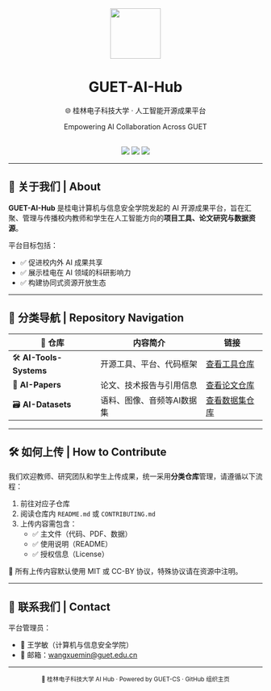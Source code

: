 <div align="center">
  <img src="https://www.guet.edu.cn/images/logo.png" width="100" />
  <h1>GUET-AI-Hub</h1>
  <p>🌐 桂林电子科技大学 · 人工智能开源成果平台</p>
  <p>Empowering AI Collaboration Across GUET</p>
  <br>
  <a href="https://github.com/GUET-AI-Hub/AI-Tools-Systems"><img src="https://img.shields.io/badge/AI%20Tools-blue?style=flat-square&logo=github"></a>
  <a href="https://github.com/GUET-AI-Hub/AI-Papers"><img src="https://img.shields.io/badge/AI%20Papers-green?style=flat-square&logo=read-the-docs"></a>
  <a href="https://github.com/GUET-AI-Hub/AI-Datasets"><img src="https://img.shields.io/badge/AI%20Datasets-orange?style=flat-square&logo=datadog"></a>
</div>

---

## 🧠 关于我们 | About

**GUET-AI-Hub** 是桂电计算机与信息安全学院发起的 AI 开源成果平台，旨在汇聚、管理与传播校内教师和学生在人工智能方向的**项目工具、论文研究与数据资源**。

平台目标包括：

- ✅ 促进校内外 AI 成果共享
- ✅ 展示桂电在 AI 领域的科研影响力
- ✅ 构建协同式资源开放生态

---

## 📂 分类导航 | Repository Navigation

| 📁 仓库 | 内容简介 | 链接 |
|--------|----------|------|
| 🛠️ **AI-Tools-Systems** | 开源工具、平台、代码框架 | [查看工具仓库](https://github.com/GUET-AI-Hub/AI-Tools-Systems) |
| 📄 **AI-Papers** | 论文、技术报告与引用信息 | [查看论文仓库](https://github.com/GUET-AI-Hub/AI-Papers) |
| 🗃️ **AI-Datasets** | 语料、图像、音频等AI数据集 | [查看数据集仓库](https://github.com/GUET-AI-Hub/AI-Datasets) |

---

## 🛠️ 如何上传 | How to Contribute

我们欢迎教师、研究团队和学生上传成果，统一采用**分类仓库**管理，请遵循以下流程：

1. 前往对应子仓库
2. 阅读仓库内 `README.md` 或 `CONTRIBUTING.md`
3. 上传内容需包含：
   - ✅ 主文件（代码、PDF、数据）
   - ✅ 使用说明（README）
   - ✅ 授权信息（License）

📌 所有上传内容默认使用 MIT 或 CC-BY 协议，特殊协议请在资源中注明。

---

## 💬 联系我们 | Contact

平台管理员：

- 👤 王学敏（计算机与信息安全学院）
- 📮 邮箱：<wangxuemin@guet.edu.cn>

---

<div align="center">
  <sub>📢 桂林电子科技大学 AI Hub · Powered by GUET-CS · GitHub 组织主页</sub>
</div>
